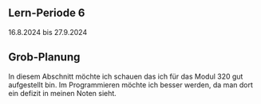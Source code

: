 ## Lern-Periode 6
16.8.2024 bis 27.9.2024

## Grob-Planung
In diesem Abschnitt möchte ich schauen das ich für das Modul 320 gut aufgestellt bin. Im Programmieren möchte ich besser werden, da man dort ein defizit in meinen Noten sieht. 

